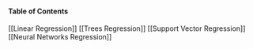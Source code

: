 #### Table of Contents
[[Linear Regression]]
[[Trees Regression]]
[[Support Vector Regression]]
[[Neural Networks Regression]]

